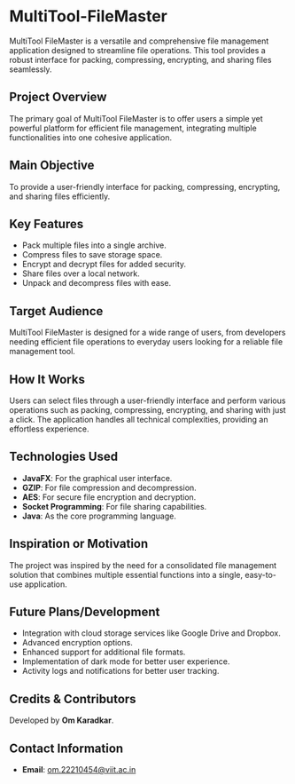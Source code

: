 # MultiTool-FileMaster

MultiTool FileMaster is a versatile and comprehensive file management application designed to streamline file operations. This tool provides a robust interface for packing, compressing, encrypting, and sharing files seamlessly.

## Project Overview
The primary goal of MultiTool FileMaster is to offer users a simple yet powerful platform for efficient file management, integrating multiple functionalities into one cohesive application.

## Main Objective
To provide a user-friendly interface for packing, compressing, encrypting, and sharing files efficiently.

## Key Features
- Pack multiple files into a single archive.
- Compress files to save storage space.
- Encrypt and decrypt files for added security.
- Share files over a local network.
- Unpack and decompress files with ease.

## Target Audience
MultiTool FileMaster is designed for a wide range of users, from developers needing efficient file operations to everyday users looking for a reliable file management tool.

## How It Works
Users can select files through a user-friendly interface and perform various operations such as packing, compressing, encrypting, and sharing with just a click. The application handles all technical complexities, providing an effortless experience.

## Technologies Used
- **JavaFX**: For the graphical user interface.
- **GZIP**: For file compression and decompression.
- **AES**: For secure file encryption and decryption.
- **Socket Programming**: For file sharing capabilities.
- **Java**: As the core programming language.

## Inspiration or Motivation
The project was inspired by the need for a consolidated file management solution that combines multiple essential functions into a single, easy-to-use application.

## Future Plans/Development
- Integration with cloud storage services like Google Drive and Dropbox.
- Advanced encryption options.
- Enhanced support for additional file formats.
- Implementation of dark mode for better user experience.
- Activity logs and notifications for better user tracking.

## Credits & Contributors
Developed by **Om Karadkar**.

## Contact Information
- **Email**: om.22210454@viit.ac.in


